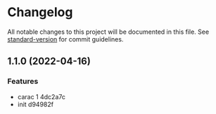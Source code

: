 # Changelog

All notable changes to this project will be documented in this file. See [standard-version](https://github.com/conventional-changelog/standard-version) for commit guidelines.

## 1.1.0 (2022-04-16)


### Features

* carac 1 4dc2a7c
* init d94982f
